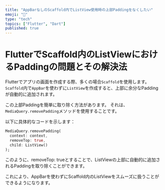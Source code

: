 ```yaml
---
title: "AppBarなしのScaffold内でListView使用時の上部Paddingをなくしたい"
emoji: "🔧"
type: "tech"
topics: ["Flutter", "Dart"]
published: true
---
```


# FlutterでScaffold内のListViewにおけるPaddingの問題とその解決法

Flutterでアプリの画面を作成する際、多くの場合`Scaffold`を使用します。`Scaffold`内で`AppBar`を使わずに`ListView`を作成すると、上部に余分なPaddingが自動的に追加されます。

この上部Paddingを簡単に取り除く方法があります。
それは、`MediaQuery.removePadding`メソッドを使用することです。

以下に具体的なコードを示します：

```dart
MediaQuery.removePadding(
  context: context,
  removeTop: true,
  child: ListView()
);
```


このように、removeTop: trueとすることで、ListViewの上部に自動的に追加されるPaddingを取り除くことができます。

これにより、AppBarを使わずにScaffold内のListViewをスムーズに扱うことができるようになります。

